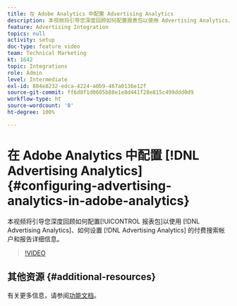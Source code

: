 ```yaml
---
title: 在 Adobe Analytics 中配置 Advertising Analytics
description: 本视频将引导您深度回顾如何配置报表包以使用 Advertising Analytics、如何设置 Advertising Analytics 的付费搜索帐户和报告详细信息。
feature: Advertising Integration
topics: null
activity: setup
doc-type: feature video
team: Technical Marketing
kt: 1642
topic: Integrations
role: Admin
level: Intermediate
exl-id: 884e8232-edca-4224-a0b9-467a0136e12f
source-git-commit: ff6d8f1d0605b88e1e8d441f28e815c499ddd0d9
workflow-type: ht
source-wordcount: '0'
ht-degree: 100%

---
```


# 在 Adobe Analytics 中配置 [!DNL Advertising Analytics] {#configuring-advertising-analytics-in-adobe-analytics}

本视频将引导您深度回顾如何配置[!UICONTROL 报表包]以使用 [!DNL Advertising Analytics]、如何设置 [!DNL Advertising Analytics] 的付费搜索帐户和报告详细信息。

>[!VIDEO](https://video.tv.adobe.com/v/23119/?quality=12)

## 其他资源 {#additional-resources}

有关更多信息，请参阅[功能文档](https://experienceleague.adobe.com/docs/analytics/integration/advertising-analytics/overview.html)。
